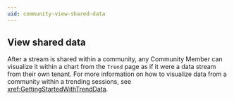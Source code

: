 ```yaml
---
uid: community-view-shared-data
---
```


## View shared data

After a stream is shared within a community, any Community Member can visualize it within a chart from the `Trend` page as if it were a data stream from their own tenant. For more information on how to visualize data from a community within a trending sessions, see <xref:GettingStartedWithTrendData>.